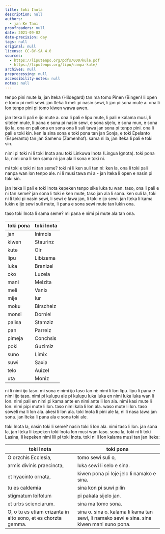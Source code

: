 ```yaml
---
title: toki Inota
description: null
authors:
  - jan Ke Tami
proofreaders: null
date: 2021-09-02
date-precision: day
tags: null
original: null
license: CC-BY-SA 4.0
sources:
  - https://liputenpo.org/pdfs/0007kule.pdf
  - https://liputenpo.org/lipu/nanpa-kule/
archives: null
preprocessing: null
accessibility-notes: null
notes: null
---
```


tenpo pini mute la, jan Iteka (Hildegard) tan ma tomo Pinen (Bingen) li open e tomo pi meli sewi. jan Iteka li meli pi nasin sewi, li jan pi sona mute a. ona li lon tenpo pini pi tomo kiwen wawa awen.

jan Iteka li pali e ijo mute a. ona li pali e lipu mute, li pali e kalama musi, li sitelen mute, li pana e sona pi nasin sewi, e sona sijelo, e sona mun, e sona ijo la, ona en pali ona en sona ona li suli tawa jan sona pi tenpo pini. ona li pali e toki kin. ken la sina sona e toki pona tan jan Sonja, e toki Epelanto (Esperanto) tan jan Sameno (Zamenhof). sama ni la, jan Iteka li pali e toki sin.

nimi pi toki ni li toki Inota anu toki Linkuwa Inota (Lingua Ignota). toki pona la, nimi ona li ken sama ni: jan ala li sona e toki ni.

mi toki e toki ni tan seme? toki ni li ken suli tan ni: ken la, ona li toki pali nanpa wan lon tenpo ale. ni li musi tawa mi a - jan Iteka li open e nasin pi toki sin.

jan Iteka li pali e toki Inota kepeken tenpo sike luka tu wan. taso, ona li pali e ni tan seme? jan sona li toki e ken mute, taso jan ala li sona. ken suli la, toki ni li toki pi nasin sewi, li sewi e lawa jan, li toki e ijo sewi. jan Iteka li kama lukin e ijo sewi suli mute, li pana e sona sewi mute tan lukin ona.

taso toki Inota li sama seme? mi pana e nimi pi mute ala tan ona.

toki pona|toki Inota
-|-
jan|Inimois
kiwen|Staurinz
kute|Oir
lipu|Libizama
luka|Branizel
oko|Luzeia
mani|Melzita
meli|Vanix
mije|Iur
moku|Birscheiz
monsi|Dorniel
palisa|Stamziz
pan|Parreiz
pimeja|Conchsis
poki|Guzimiz
suno|Limix
suwi|Saxia
telo|Auizel
uta|Moniz

ni li nimi ijo taso. mi sona e nimi ijo taso tan ni: nimi li lon lipu. lipu li pana e nimi ijo taso. nimi pi kulupu ale pi kulupu luka luka en nimi luka luka wan li lon. nimi pali en nimi pi kama ante en nimi ante li lon ala. nimi kasi mute li lon. nimi pipi mute li lon. taso nimi kala li lon ala. waso mute li lon. taso soweli ma li lon ala. akesi li lon ala. toki Inota li pini ale la, ni li nasa tawa jan sona. jan Iteka li pana ala e sona toki ale.

toki Inota la, nasin toki li seme? nasin toki li lon ala. nimi taso li lon. jan sona la, jan Iteka li kepeken toki Inota lon musi wan taso. sona la, toki ni li toki Lasina, li kepeken nimi lili pi toki Inota. toki ni li lon kalama musi tan jan Iteka:

toki Inota|toki pona
-|-
O orzchis Ecclesia,|tomo sewi suli o,
armis divinis praecincta,|luka sewi li selo e sina.
et hyacinto ornata,|kiwen pona pi loje jelo li namako e sina.
tu es caldemia|sina kon pi suwi pilin
stigmatum loifolum|pi pakala sijelo jan.
et urbs scienciarum.|sina ma tomo sona.
O, o tu es etiam crizanta in alto sono, et es chorzta gemma.|sina o. sina o. kalama li kama tan sewi, li namako sewi e sina. sina kiwen mani suno pona.